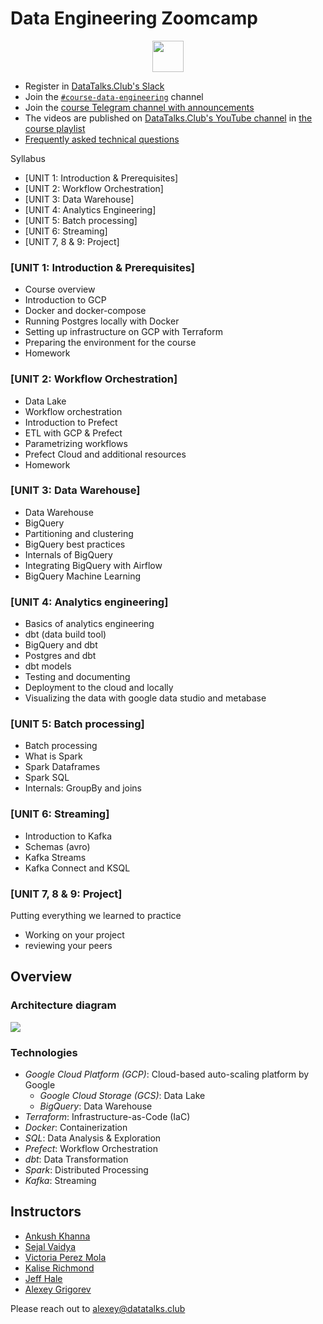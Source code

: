 # Data Engineering Zoomcamp


<p align="center">
  <a href="https://airtable.com/shr6oVXeQvSI5HuWD"><img src="https://user-images.githubusercontent.com/875246/185755203-17945fd1-6b64-46f2-8377-1011dcb1a444.png" height="50" /></a>
</p>

- Register in [DataTalks.Club's Slack](https://datatalks.club/slack.html)
- Join the [`#course-data-engineering`](https://app.slack.com/client/T01ATQK62F8/C01FABYF2RG) channel
- Join the [course Telegram channel with announcements](https://t.me/dezoomcamp)
- The videos are published on [DataTalks.Club's YouTube channel](https://www.youtube.com/c/DataTalksClub) in [the course playlist](https://www.youtube.com/playlist?list=PL3MmuxUbc_hJed7dXYoJw8DoCuVHhGEQb)
- [Frequently asked technical questions](https://docs.google.com/document/d/19bnYs80DwuUimHM65UV3sylsCn2j1vziPOwzBwQrebw/edit?usp=sharing)

Syllabus

* [UNIT 1: Introduction & Prerequisites]
* [UNIT 2: Workflow Orchestration]
* [UNIT 3: Data Warehouse]
* [UNIT 4: Analytics Engineering]
* [UNIT 5: Batch processing]
* [UNIT 6: Streaming]
* [UNIT 7, 8 & 9: Project]




### [UNIT 1: Introduction & Prerequisites]

* Course overview
* Introduction to GCP
* Docker and docker-compose
* Running Postgres locally with Docker
* Setting up infrastructure on GCP with Terraform
* Preparing the environment for the course
* Homework


### [UNIT 2: Workflow Orchestration]

* Data Lake
* Workflow orchestration
* Introduction to Prefect
* ETL with GCP & Prefect
* Parametrizing workflows
* Prefect Cloud and additional resources
* Homework


### [UNIT 3: Data Warehouse]

* Data Warehouse
* BigQuery
* Partitioning and clustering
* BigQuery best practices
* Internals of BigQuery
* Integrating BigQuery with Airflow
* BigQuery Machine Learning


### [UNIT 4: Analytics engineering]

* Basics of analytics engineering
* dbt (data build tool)
* BigQuery and dbt
* Postgres and dbt
* dbt models
* Testing and documenting
* Deployment to the cloud and locally
* Visualizing the data with google data studio and metabase


### [UNIT 5: Batch processing]

* Batch processing
* What is Spark
* Spark Dataframes
* Spark SQL
* Internals: GroupBy and joins


### [UNIT 6: Streaming]

* Introduction to Kafka
* Schemas (avro)
* Kafka Streams
* Kafka Connect and KSQL


### [UNIT 7, 8 & 9: Project]

Putting everything we learned to practice

* Working on your project
* reviewing your peers


## Overview

### Architecture diagram
<img src="images/architecture/arch_2.png"/>

### Technologies
* *Google Cloud Platform (GCP)*: Cloud-based auto-scaling platform by Google
  * *Google Cloud Storage (GCS)*: Data Lake
  * *BigQuery*: Data Warehouse
* *Terraform*: Infrastructure-as-Code (IaC)
* *Docker*: Containerization
* *SQL*: Data Analysis & Exploration
* *Prefect*: Workflow Orchestration
* *dbt*: Data Transformation
* *Spark*: Distributed Processing
* *Kafka*: Streaming



## Instructors

- [Ankush Khanna](https://linkedin.com/in/ankushkhanna2)
- [Sejal Vaidya](https://linkedin.com/in/vaidyasejal)
- [Victoria Perez Mola](https://www.linkedin.com/in/victoriaperezmola/)
- [Kalise Richmond](https://www.linkedin.com/in/kaliserichmond/)
- [Jeff Hale](https://www.linkedin.com/in/-jeffhale/)
- [Alexey Grigorev](https://linkedin.com/in/agrigorev)

Please reach out to [alexey@datatalks.club](alexey@datatalks.club)

